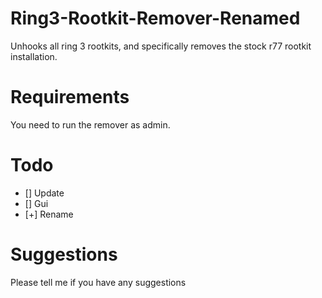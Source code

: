# Ring3-Rootkit-Remover-Renamed



Unhooks all ring 3 rootkits, and specifically removes the stock r77 rootkit installation.

# Requirements
You need to run the remover as admin.
# Todo
- [] Update
- [] Gui
- [+] Rename
# Suggestions
Please tell me if you have any suggestions
